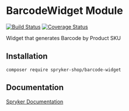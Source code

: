 # BarcodeWidget Module
[![Build Status](https://travis-ci.org/spryker-shop/barcode-widget.svg)](https://travis-ci.org/spryker-shop/barcode-widget)
[![Coverage Status](https://coveralls.io/repos/github/spryker-shop/barcode-widget/badge.svg)](https://coveralls.io/github/spryker-shop/barcode-widget)

Widget that generates Barcode by Product SKU

## Installation

```
composer require spryker-shop/barcode-widget
```

## Documentation

[Spryker Documentation](https://academy.spryker.com/developing_with_spryker/module_guide/modules.html)
